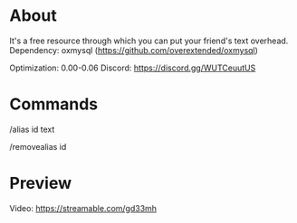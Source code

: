 # About
It's a free resource through which you can put your friend's text overhead.
Dependency:
  oxmysql (https://github.com/overextended/oxmysql)

Optimization: 0.00-0.06
Discord: https://discord.gg/WUTCeuutUS
# Commands
/alias id text

/removealias id

# Preview
Video: https://streamable.com/gd33mh
